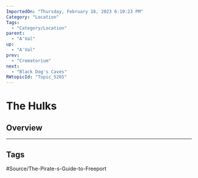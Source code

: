 ```yaml
---
ImportedOn: "Thursday, February 16, 2023 6:10:23 PM"
Category: "Location"
Tags:
  - "Category/Location"
parent:
  - "A'Val"
up:
  - "A'Val"
prev:
  - "Crematorium"
next:
  - "Black Dog's Caves"
RWtopicId: "Topic_5265"
---
```

# The Hulks
## Overview

---
## Tags
#Source/The-Pirate-s-Guide-to-Freeport

